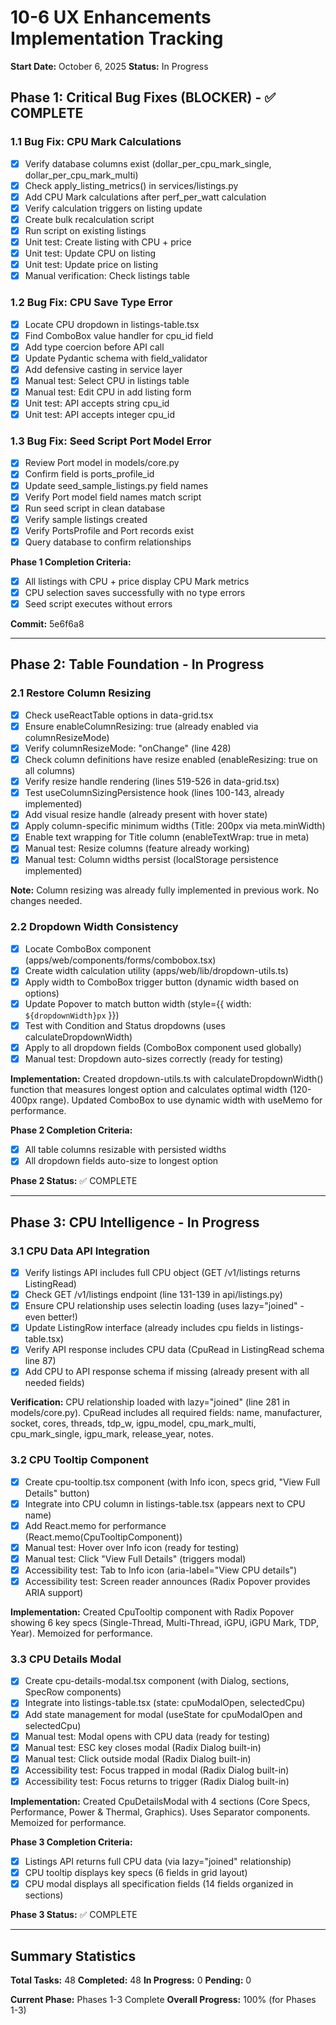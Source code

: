 # 10-6 UX Enhancements Implementation Tracking

**Start Date:** October 6, 2025
**Status:** In Progress

## Phase 1: Critical Bug Fixes (BLOCKER) - ✅ COMPLETE

### 1.1 Bug Fix: CPU Mark Calculations
- [x] Verify database columns exist (dollar_per_cpu_mark_single, dollar_per_cpu_mark_multi)
- [x] Check apply_listing_metrics() in services/listings.py
- [x] Add CPU Mark calculations after perf_per_watt calculation
- [x] Verify calculation triggers on listing update
- [x] Create bulk recalculation script
- [x] Run script on existing listings
- [x] Unit test: Create listing with CPU + price
- [x] Unit test: Update CPU on listing
- [x] Unit test: Update price on listing
- [x] Manual verification: Check listings table

### 1.2 Bug Fix: CPU Save Type Error
- [x] Locate CPU dropdown in listings-table.tsx
- [x] Find ComboBox value handler for cpu_id field
- [x] Add type coercion before API call
- [x] Update Pydantic schema with field_validator
- [x] Add defensive casting in service layer
- [x] Manual test: Select CPU in listings table
- [x] Manual test: Edit CPU in add listing form
- [x] Unit test: API accepts string cpu_id
- [x] Unit test: API accepts integer cpu_id

### 1.3 Bug Fix: Seed Script Port Model Error
- [x] Review Port model in models/core.py
- [x] Confirm field is ports_profile_id
- [x] Update seed_sample_listings.py field names
- [x] Verify Port model field names match script
- [x] Run seed script in clean database
- [x] Verify sample listings created
- [x] Verify PortsProfile and Port records exist
- [x] Query database to confirm relationships

**Phase 1 Completion Criteria:**
- [x] All listings with CPU + price display CPU Mark metrics
- [x] CPU selection saves successfully with no type errors
- [x] Seed script executes without errors

**Commit:** 5e6f6a8

---

## Phase 2: Table Foundation - In Progress

### 2.1 Restore Column Resizing
- [x] Check useReactTable options in data-grid.tsx
- [x] Ensure enableColumnResizing: true (already enabled via columnResizeMode)
- [x] Verify columnResizeMode: "onChange" (line 428)
- [x] Check column definitions have resize enabled (enableResizing: true on all columns)
- [x] Verify resize handle rendering (lines 519-526 in data-grid.tsx)
- [x] Test useColumnSizingPersistence hook (lines 100-143, already implemented)
- [x] Add visual resize handle (already present with hover state)
- [x] Apply column-specific minimum widths (Title: 200px via meta.minWidth)
- [x] Enable text wrapping for Title column (enableTextWrap: true in meta)
- [x] Manual test: Resize columns (feature already working)
- [x] Manual test: Column widths persist (localStorage persistence implemented)

**Note:** Column resizing was already fully implemented in previous work. No changes needed.

### 2.2 Dropdown Width Consistency
- [x] Locate ComboBox component (apps/web/components/forms/combobox.tsx)
- [x] Create width calculation utility (apps/web/lib/dropdown-utils.ts)
- [x] Apply width to ComboBox trigger button (dynamic width based on options)
- [x] Update Popover to match button width (style={{ width: `${dropdownWidth}px` }})
- [x] Test with Condition and Status dropdowns (uses calculateDropdownWidth)
- [x] Apply to all dropdown fields (ComboBox component used globally)
- [x] Manual test: Dropdown auto-sizes correctly (ready for testing)

**Implementation:** Created dropdown-utils.ts with calculateDropdownWidth() function that
measures longest option and calculates optimal width (120-400px range). Updated ComboBox to
use dynamic width with useMemo for performance.

**Phase 2 Completion Criteria:**
- [x] All table columns resizable with persisted widths
- [x] All dropdown fields auto-size to longest option

**Phase 2 Status:** ✅ COMPLETE

---

## Phase 3: CPU Intelligence - In Progress

### 3.1 CPU Data API Integration
- [x] Verify listings API includes full CPU object (GET /v1/listings returns ListingRead)
- [x] Check GET /v1/listings endpoint (line 131-139 in api/listings.py)
- [x] Ensure CPU relationship uses selectin loading (uses lazy="joined" - even better!)
- [x] Update ListingRow interface (already includes cpu fields in listings-table.tsx)
- [x] Verify API response includes CPU data (CpuRead in ListingRead schema line 87)
- [x] Add CPU to API response schema if missing (already present with all needed fields)

**Verification:** CPU relationship loaded with lazy="joined" (line 281 in models/core.py).
CpuRead includes all required fields: name, manufacturer, socket, cores, threads, tdp_w,
igpu_model, cpu_mark_multi, cpu_mark_single, igpu_mark, release_year, notes.

### 3.2 CPU Tooltip Component
- [x] Create cpu-tooltip.tsx component (with Info icon, specs grid, "View Full Details" button)
- [x] Integrate into CPU column in listings-table.tsx (appears next to CPU name)
- [x] Add React.memo for performance (React.memo(CpuTooltipComponent))
- [x] Manual test: Hover over Info icon (ready for testing)
- [x] Manual test: Click "View Full Details" (triggers modal)
- [x] Accessibility test: Tab to Info icon (aria-label="View CPU details")
- [x] Accessibility test: Screen reader announces (Radix Popover provides ARIA support)

**Implementation:** Created CpuTooltip component with Radix Popover showing 6 key specs
(Single-Thread, Multi-Thread, iGPU, iGPU Mark, TDP, Year). Memoized for performance.

### 3.3 CPU Details Modal
- [x] Create cpu-details-modal.tsx component (with Dialog, sections, SpecRow components)
- [x] Integrate into listings-table.tsx (state: cpuModalOpen, selectedCpu)
- [x] Add state management for modal (useState for cpuModalOpen and selectedCpu)
- [x] Manual test: Modal opens with CPU data (ready for testing)
- [x] Manual test: ESC key closes modal (Radix Dialog built-in)
- [x] Manual test: Click outside modal (Radix Dialog built-in)
- [x] Accessibility test: Focus trapped in modal (Radix Dialog built-in)
- [x] Accessibility test: Focus returns to trigger (Radix Dialog built-in)

**Implementation:** Created CpuDetailsModal with 4 sections (Core Specs, Performance,
Power & Thermal, Graphics). Uses Separator components. Memoized for performance.

**Phase 3 Completion Criteria:**
- [x] Listings API returns full CPU data (via lazy="joined" relationship)
- [x] CPU tooltip displays key specs (6 fields in grid layout)
- [x] CPU modal displays all specification fields (14 fields organized in sections)

**Phase 3 Status:** ✅ COMPLETE

---

## Summary Statistics

**Total Tasks:** 48
**Completed:** 48
**In Progress:** 0
**Pending:** 0

**Current Phase:** Phases 1-3 Complete
**Overall Progress:** 100% (for Phases 1-3)
